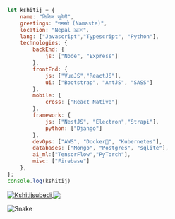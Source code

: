 ```javascript
let kshitij = {
    name: "क्षितिज सुवेदी",
    greetings: "नमस्ते (Namaste)",
    location: "Nepal 🇳🇵",
    lang: ["Javascript","Typescript", "Python"],
    technologies: {
        backEnd: {
            js: ["Node", "Express"]
        },
        frontEnd: {
            js: ["VueJS","ReactJS"],
            ui: ["Bootstrap", "AntJS", "SASS"] 
        },
        mobile: {
            cross: ["React Native"]
        },
        framework: {
            js: ["NestJS", "Electron","Strapi"],
            python: ["Django"]
        },
        devOps: ["AWS", "Docker🐳", "Kubernetes"],
        databases: ["Mongo", "Postgres", "sqlite"],
        ai_ml:["TensorFlow","PyTorch"],
        misc: ["Firebase"]
    },
};
console.log(kshitij)
```
<a href="https://github.com/kshitijsubedi">
  <img align="center" src="https://github-readme-stats.vercel.app/api?username=kshitijsubedi&show_icons=true&theme=dark&count_private=true&include_all_commits=true&hide_border=true" alt="Kshitijsubedi" />
</a>
<a href="https://github.com/kshitijsubedi">
  <img align="center" src="https://readme-jokes.vercel.app/api?hideBorder" />
</a>

![Snake](https://github.com/kshitijsubedi/kshitijsubedi/blob/output/assets/github-contribution-grid-snake.svg)
